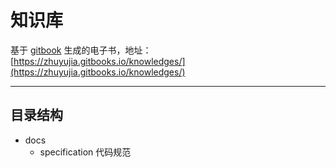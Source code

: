 # 知识库

基于 [gitbook](https://www.gitbook.com/) 生成的电子书，地址：[https://zhuyujia.gitbooks.io/knowledges/](https://zhuyujia.gitbooks.io/knowledges/)

------

## 目录结构

- docs
    - specification 代码规范
